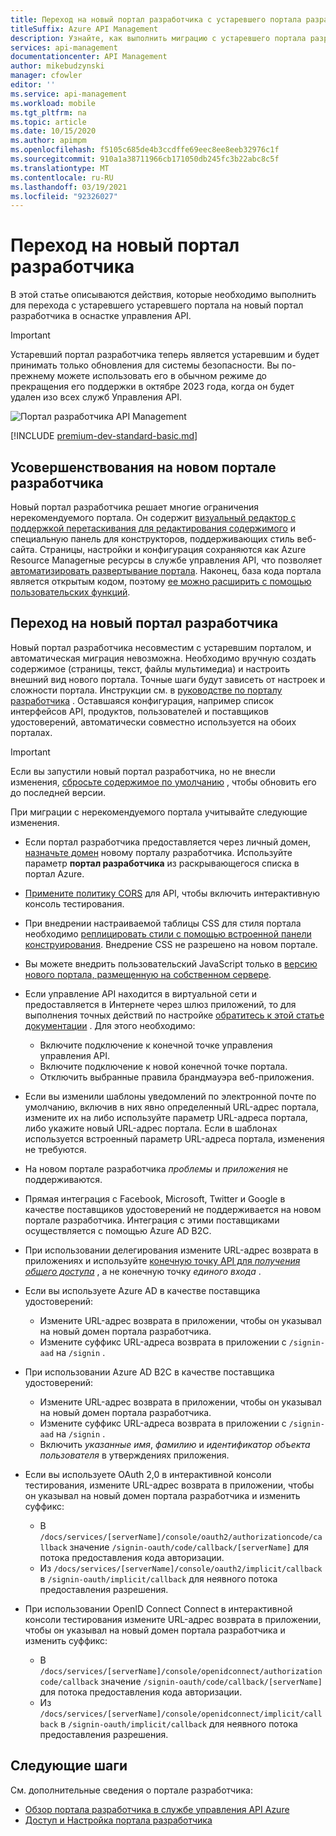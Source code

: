 ```yaml
---
title: Переход на новый портал разработчика с устаревшего портала разработчика
titleSuffix: Azure API Management
description: Узнайте, как выполнить миграцию с устаревшего портала разработчика на новый портал разработчика в оснастке управления API.
services: api-management
documentationcenter: API Management
author: mikebudzynski
manager: cfowler
editor: ''
ms.service: api-management
ms.workload: mobile
ms.tgt_pltfrm: na
ms.topic: article
ms.date: 10/15/2020
ms.author: apimpm
ms.openlocfilehash: f5105c685de4b3ccdffe69eec8ee8eeb32976c1f
ms.sourcegitcommit: 910a1a38711966cb171050db245fc3b22abc8c5f
ms.translationtype: MT
ms.contentlocale: ru-RU
ms.lasthandoff: 03/19/2021
ms.locfileid: "92326027"
---
```

# <a name="migrate-to-the-new-developer-portal"></a>Переход на новый портал разработчика

В этой статье описываются действия, которые необходимо выполнить для перехода с устаревшего устаревшего портала на новый портал разработчика в оснастке управления API.

> [!IMPORTANT]
> Устаревший портал разработчика теперь является устаревшим и будет принимать только обновления для системы безопасности. Вы по-прежнему можете использовать его в обычном режиме до прекращения его поддержки в октябре 2023 года, когда он будет удален изо всех служб Управления API.

![Портал разработчика API Management](media/api-management-howto-developer-portal/cover.png)

[!INCLUDE [premium-dev-standard-basic.md](../../includes/api-management-availability-premium-dev-standard-basic.md)]

## <a name="improvements-in-new-developer-portal"></a>Усовершенствования на новом портале разработчика

Новый портал разработчика решает многие ограничения нерекомендуемого портала. Он содержит [визуальный редактор с поддержкой перетаскивания для редактирования содержимого](api-management-howto-developer-portal-customize.md) и специальную панель для конструкторов, поддерживающих стиль веб-сайта. Страницы, настройки и конфигурация сохраняются как Azure Resource Managerные ресурсы в службе управления API, что позволяет [автоматизировать развертывание портала](api-management-howto-developer-portal.md#automate). Наконец, база кода портала является открытым кодом, поэтому [ее можно расширить с помощью пользовательских функций](api-management-howto-developer-portal.md#managed-vs-self-hosted).

## <a name="how-to-migrate-to-new-developer-portal"></a>Переход на новый портал разработчика

Новый портал разработчика несовместим с устаревшим порталом, и автоматическая миграция невозможна. Необходимо вручную создать содержимое (страницы, текст, файлы мультимедиа) и настроить внешний вид нового портала. Точные шаги будут зависеть от настроек и сложности портала. Инструкции см. в [руководстве по порталу разработчика](api-management-howto-developer-portal-customize.md) . Оставшаяся конфигурация, например список интерфейсов API, продуктов, пользователей и поставщиков удостоверений, автоматически совместно используется на обоих порталах.

> [!IMPORTANT]
> Если вы запустили новый портал разработчика, но не внесли изменения, [сбросьте содержимое по умолчанию](api-management-howto-developer-portal.md#preview-to-ga) , чтобы обновить его до последней версии.

При миграции с нерекомендуемого портала учитывайте следующие изменения.

- Если портал разработчика предоставляется через личный домен, [назначьте домен](configure-custom-domain.md) новому порталу разработчика. Используйте параметр **портал разработчика** из раскрывающегося списка в портал Azure.
- [Примените политику CORS](api-management-howto-developer-portal.md#cors) для API, чтобы включить интерактивную консоль тестирования.
- При внедрении настраиваемой таблицы CSS для стиля портала необходимо [реплицировать стили с помощью встроенной панели конструирования](api-management-howto-developer-portal-customize.md). Внедрение CSS не разрешено на новом портале.
- Вы можете внедрить пользовательский JavaScript только в [версию нового портала, размещенную на собственном сервере](api-management-howto-developer-portal.md#managed-vs-self-hosted).
- Если управление API находится в виртуальной сети и предоставляется в Интернете через шлюз приложений, то для выполнения точных действий по настройке [обратитесь к этой статье документации](api-management-howto-integrate-internal-vnet-appgateway.md) . Для этого необходимо:

    - Включите подключение к конечной точке управления управления API.
    - Включите подключение к новой конечной точке портала.
    - Отключить выбранные правила брандмауэра веб-приложения.

- Если вы изменили шаблоны уведомлений по электронной почте по умолчанию, включив в них явно определенный URL-адрес портала, измените их на либо используйте параметр URL-адреса портала, либо укажите новый URL-адрес портала. Если в шаблонах используется встроенный параметр URL-адреса портала, изменения не требуются.
- На новом портале разработчика *проблемы* и *приложения* не поддерживаются.
- Прямая интеграция с Facebook, Microsoft, Twitter и Google в качестве поставщиков удостоверений не поддерживается на новом портале разработчика. Интеграция с этими поставщиками осуществляется с помощью Azure AD B2C.
- При использовании делегирования измените URL-адрес возврата в приложениях и используйте [конечную точку API для *получения общего доступа*](/rest/api/apimanagement/2019-12-01/user/getsharedaccesstoken) , а не конечную точку *единого входа* .
- Если вы используете Azure AD в качестве поставщика удостоверений:

    - Измените URL-адрес возврата в приложении, чтобы он указывал на новый домен портала разработчика.
    - Измените суффикс URL-адреса возврата в приложении с `/signin-aad` на `/signin` .

- При использовании Azure AD B2C в качестве поставщика удостоверений:

    - Измените URL-адрес возврата в приложении, чтобы он указывал на новый домен портала разработчика.
    - Измените суффикс URL-адреса возврата в приложении с `/signin-aad` на `/signin` .
    - Включить *указанные имя*, *фамилию* и *идентификатор объекта пользователя* в утверждениях приложения.

- Если вы используете OAuth 2,0 в интерактивной консоли тестирования, измените URL-адрес возврата в приложении, чтобы он указывал на новый домен портала разработчика и изменить суффикс:

    - В `/docs/services/[serverName]/console/oauth2/authorizationcode/callback` значение `/signin-oauth/code/callback/[serverName]` для потока предоставления кода авторизации.
    - Из `/docs/services/[serverName]/console/oauth2/implicit/callback` в `/signin-oauth/implicit/callback` для неявного потока предоставления разрешения.
- При использовании OpenID Connect Connect в интерактивной консоли тестирования измените URL-адрес возврата в приложении, чтобы он указывал на новый домен портала разработчика и изменить суффикс:

    - В `/docs/services/[serverName]/console/openidconnect/authorizationcode/callback` значение `/signin-oauth/code/callback/[serverName]` для потока предоставления кода авторизации.
    - Из `/docs/services/[serverName]/console/openidconnect/implicit/callback` в `/signin-oauth/implicit/callback` для неявного потока предоставления разрешения.

## <a name="next-steps"></a>Следующие шаги

См. дополнительные сведения о портале разработчика:

- [Обзор портала разработчика в службе управления API Azure](api-management-howto-developer-portal.md)
- [Доступ и Настройка портала разработчика](api-management-howto-developer-portal-customize.md)